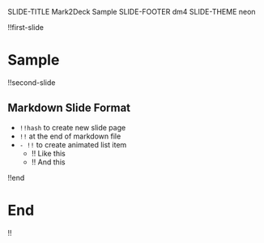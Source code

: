 SLIDE-TITLE     Mark2Deck Sample
SLIDE-FOOTER    dm4
SLIDE-THEME     neon

!!first-slide
# Sample

!!second-slide
## Markdown Slide Format
- `!!hash` to create new slide page
- `!!` at the end of markdown file
- `- !!` to create animated list item
    - !! Like this
    - !! And this

!!end
# End

!!
